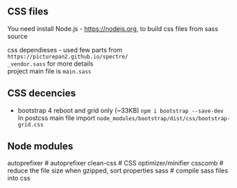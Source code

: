 ## CSS files 
You need install Node.js - https://nodejs.org, to build css files from sass source



css dependieses - used few parts from `https://picturepan2.github.io/spectre/`  
`_vendor.sass` for more details  
project main file is `main.sass`  



## CSS decencies
- bootstrap 4 reboot and grid only (~33KB)
`npm i bootstrap --save-dev`  
In postcss main file import
`node_modules/bootstrap/dist/css/bootstrap-grid.css`



## Node modules
autoprefixer  # autoprefixer
clean-css     # CSS optimizer/minifier
csscomb       # reduce the file size when gzipped, sort properties
sass          # compile sass files into css


